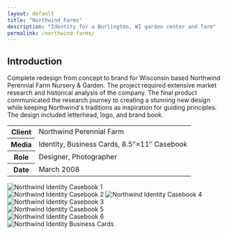 ```yaml
---
layout: default
title: "Northwind Farms"
description: "Identity for a Burlington, WI garden center and farm"
permalink: /northwind-farms/
---
```


<section>
	<h2 class="visually-hidden">Introduction</h2>
	<div>
		<p>Complete redesign from concept to brand for Wisconsin based Northwind Perennial Farm Nursery &amp; Garden. The project required extensive market research and historical analysis of the company. The final product communicated the research journey to creating a stunning new design while keeping Northwind's traditions as inspiration for guiding principles. The design included letterhead, logo, and brand book.</p>
	</div>
	<div>
		<table>
			<tbody>
				<tr>
					<th>Client</th>
					<td>Northwind Perennial Farm</td>
				</tr>
				<tr>
					<th>Media</th>
					<td>Identity, Business Cards, 8.5&#8243;&times;11&#8243; Casebook</td>
				</tr>
				<tr>
					<th>Role</th>
					<td>Designer, Photographer</td>
				</tr>
				<tr>
					<th>Date</th>
					<td>March 2008</td>
				</tr>
			</tbody>
		</table>
	</div>
</section>
<section>
	<div>
		<img src="//jessetrippe-cdn-173419.appspot.com/portfolio/northwind-1.png" alt="Northwind Identity Casebook 1">
	</div>
	<div>
		<img src="//jessetrippe-cdn-173419.appspot.com/portfolio/northwind-2.png" alt="Northwind Identity Casebook 2">
		<img src="//jessetrippe-cdn-173419.appspot.com/portfolio/northwind-3.png" alt="Northwind Identity Casebook 4">
	</div>
	<div class="span-2">
		<img src="//jessetrippe-cdn-173419.appspot.com/portfolio/northwind-4.png" alt="Northwind Identity Casebook 3">
	</div>
	<div>
		<img src="//jessetrippe-cdn-173419.appspot.com/portfolio/northwind-5.png" alt="Northwind Identity Casebook 5">
	</div>
	<div>
		<img src="//jessetrippe-cdn-173419.appspot.com/portfolio/northwind-6.png" alt="Northwind Identity Casebook 6">
	</div>
	<div class="span-2">
		<img src="//jessetrippe-cdn-173419.appspot.com/portfolio/northwind-7.png" alt="Northwind Identity Business Cards">
	</div>
</section>
